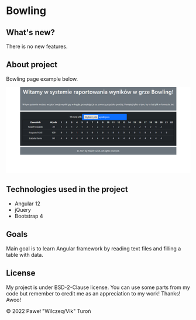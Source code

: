 # Bowling

## What's new?

There is no new features.

## About project

Bowling page example below.

![example](./img/img01.png)

## Technologies used in the project

* Angular 12
* jQuery
* Bootstrap 4

## Goals

Main goal is to learn Angular framework by reading text files and filling a table with data.

## License

My project is under BSD-2-Clause license. You can use some parts from my code but remember to credit me as an
appreciation to my work! Thanks! Awoo!

© 2022 Paweł "Wilczeq/Vlk" Turoń
